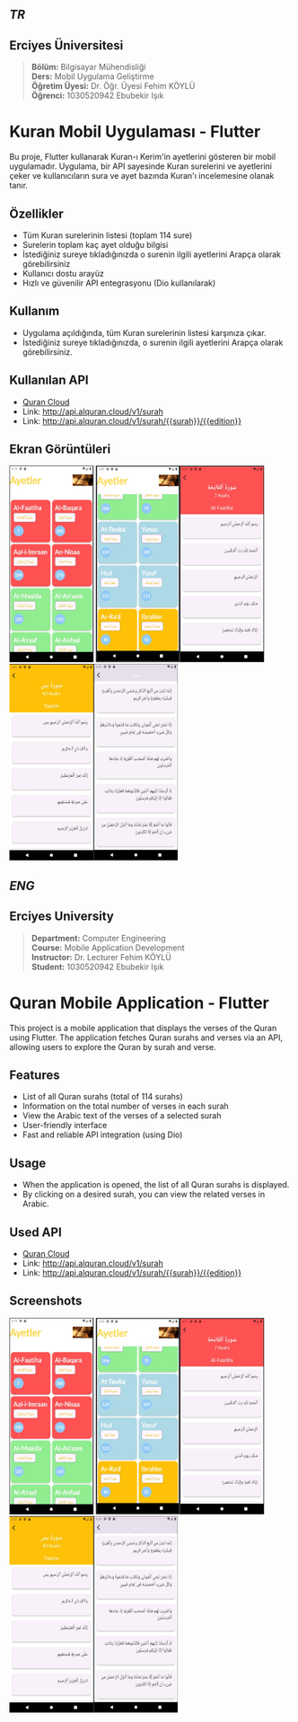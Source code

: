 ## _TR_
## Erciyes Üniversitesi
> **Bölüm:** Bilgisayar Mühendisliği  
> **Ders:** Mobil Uygulama Geliştirme  
> **Öğretim Üyesi:** Dr. Öğr. Üyesi Fehim KÖYLÜ  
> **Öğrenci:** 1030520942 Ebubekir Işık

# Kuran Mobil Uygulaması - Flutter

Bu proje, Flutter kullanarak Kuran-ı Kerim'in ayetlerini gösteren bir mobil uygulamadır. Uygulama, bir API sayesinde Kuran surelerini ve ayetlerini çeker ve kullanıcıların sura ve ayet bazında Kuran'ı incelemesine olanak tanır.

## Özellikler

- Tüm Kuran surelerinin listesi (toplam 114 sure)
- Surelerin toplam kaç ayet olduğu bilgisi
- İstediğiniz sureye tıkladığınızda o surenin ilgili ayetlerini Arapça olarak görebilirsiniz
- Kullanıcı dostu arayüz
- Hızlı ve güvenilir API entegrasyonu (Dio kullanılarak)

## Kullanım

- Uygulama açıldığında, tüm Kuran surelerinin listesi karşınıza çıkar.
- İstediğiniz sureye tıkladığınızda, o surenin ilgili ayetlerini Arapça olarak görebilirsiniz.

## Kullanılan API 
- [Quran Cloud](https://alquran.cloud/)
- Link: http://api.alquran.cloud/v1/surah
- Link: http://api.alquran.cloud/v1/surah/{{surah}}/{{edition}}

## Ekran Görüntüleri
<img src="test_app/images/1.jpg" alt="Uygulama Ekran Görüntüsü" height="350" width="150"/> <img src="test_app/images/2.jpg" alt="Uygulama Ekran Görüntüsü" height="350" width="150"/><img src="test_app/images/3.jpg" alt="Uygulama Ekran Görüntüsü" height="350" width="150"/><img src="test_app/images/4.jpg" alt="Uygulama Ekran Görüntüsü" height="350" width="150"/><img src="test_app/images/5.jpg" alt="Uygulama Ekran Görüntüsü" height="350" width="150"/>

## _ENG_
## Erciyes University
> **Department:** Computer Engineering  
> **Course:** Mobile Application Development  
> **Instructor:** Dr. Lecturer Fehim KÖYLÜ  
> **Student:** 1030520942 Ebubekir Işık
# Quran Mobile Application - Flutter

This project is a mobile application that displays the verses of the Quran using Flutter. The application fetches Quran surahs and verses via an API, allowing users to explore the Quran by surah and verse.

## Features

- List of all Quran surahs (total of 114 surahs)
- Information on the total number of verses in each surah
- View the Arabic text of the verses of a selected surah
- User-friendly interface
- Fast and reliable API integration (using Dio)

## Usage

- When the application is opened, the list of all Quran surahs is displayed.
- By clicking on a desired surah, you can view the related verses in Arabic.

## Used API
- [Quran Cloud](https://alquran.cloud/)
- Link: http://api.alquran.cloud/v1/surah
- Link: http://api.alquran.cloud/v1/surah/{{surah}}/{{edition}}

## Screenshots
<img src="test_app/images/1.jpg" alt="Uygulama Ekran Görüntüsü" height="350" width="150"/> <img src="test_app/images/2.jpg" alt="Uygulama Ekran Görüntüsü" height="350" width="150"/><img src="test_app/images/3.jpg" alt="Uygulama Ekran Görüntüsü" height="350" width="150"/><img src="test_app/images/4.jpg" alt="Uygulama Ekran Görüntüsü" height="350" width="150"/><img src="test_app/images/5.jpg" alt="Uygulama Ekran Görüntüsü" height="350" width="150"/>
